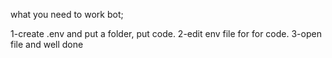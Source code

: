 what you need to work bot;

1-create .env and put a folder, put code.
2-edit env file for for code.
3-open file and well done
